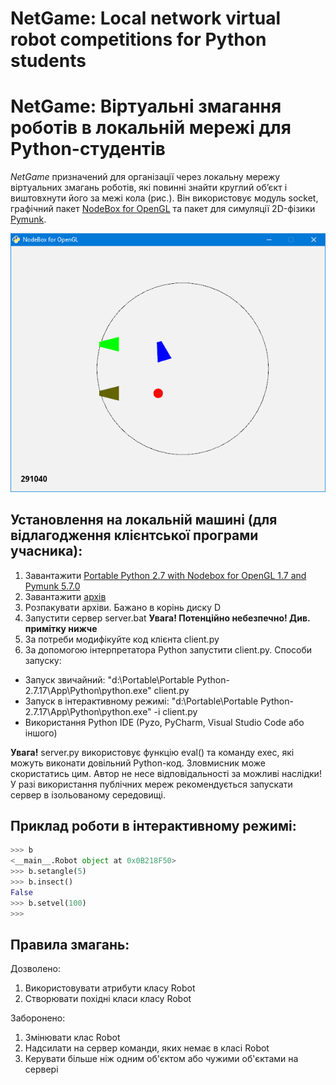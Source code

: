 # NetGame: Local network virtual robot competitions for Python students

# NetGame: Віртуальні змагання роботів в локальній мережі для Python-студентів

*NetGame* призначений для організації через локальну мережу віртуальних змагань роботів, які повинні знайти круглий об’єкт і виштовхнути його за межі кола (рис.). Він використовує модуль socket, графічний пакет [NodeBox for OpenGL](https://cityinabottle.org/nodebox/) та пакет для симуляції 2D-фізики [Pymunk](https://www.pymunk.org).

![Netgame.png](NetGame.png)

## Установлення на локальній машині (для відлагодження клієнтської програми учасника):

1. Завантажити [Portable Python 2.7 with Nodebox for OpenGL 1.7 and Pymunk 5.7.0](https://drive.google.com/file/d/1c_g68dGEbqha1Zx2jabuIeFXcdDk5bfY/view?usp=sharing)
2. Завантажити [архів](https://github.com/vkopey/Pymunk_Nodebox_Examples/archive/refs/heads/main.zip)
3. Розпакувати архіви. Бажано в корінь диску D
4. Запустити сервер server.bat **Увага! Потенційно небезпечно! Див. примітку нижче**
5. За потреби модифікуйте код клієнта client.py
6. За допомогою інтерпретатора Python запустити client.py. Способи запуску:
  - Запуск звичайний:
  "d:\Portable\Portable Python-2.7.17\App\Python\python.exe" client.py
  - Запуск в інтерактивному режимі:
  "d:\Portable\Portable Python-2.7.17\App\Python\python.exe" -i client.py
  - Використання Python IDE (Pyzo, PyCharm, Visual Studio Code або іншого)

**Увага!** server.py використовує функцію eval() та команду exec, які можуть виконати довільний Python-код. Зловмисник може скористатись цим. Автор не несе відповідальності за можливі наслідки! У разі використання публічних мереж рекомендується запускати сервер в ізольованому середовищі.

## Приклад роботи в інтерактивному режимі:

```Python
>>> b
<__main__.Robot object at 0x0B218F50>
>>> b.setangle(5)
>>> b.insect()
False
>>> b.setvel(100)
>>>
```

## Правила змагань:

Дозволено:
1. Використовувати атрибути класу Robot
2. Створювати похідні класи класу Robot

Заборонено:
1. Змінювати клас Robot
2. Надсилати на сервер команди, яких немає в класі Robot
3. Керувати більше ніж одним об'єктом або чужими об'єктами на сервері
